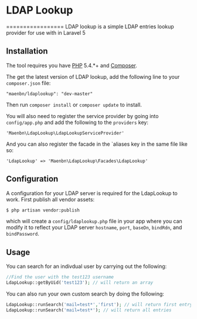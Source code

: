 # LDAP Lookup
=================
LDAP lookup is a simple LDAP entries lookup provider for use with in Laravel 5

## Installation

The tool requires you have [PHP](https://php.net) 5.4.*+ and [Composer](https://getcomposer.org).

The get the latest version of LDAP lookup, add the following line to your `composer.json` file:
```
"maenbn/ldaplookup": "dev-master"
```

Then run `composer install` or `composer update` to install.

You will also need to register the service provider by going into `config/app.php` and add the following to the `providers` key:
```
'Maenbn\LdapLookup\LdapLookupServiceProvider'
```
And you can also register the facade in the `aliases key in the same file like so:

```
'LdapLookup' => 'Maenbn\LdapLookup\Facades\LdapLookup'
```

## Configuration

A configuration for your LDAP server is required for the LdapLookup to work. First publish all vendor assets:

```bash
$ php artisan vendor:publish
```
which will create a `config/ldaplookup.php` file in your app where you can modify it to reflect your LDAP server `hostname`, `port`, `baseDn`, `bindRdn`, and `bindPassword`.

## Usage

You can search for an indivdual user by carrying out the following:
```php
//Find the user with the test123 username
LdapLookup::getByUid('test123'); // will return an array
```
You can also run your own custom search by doing the following:
```php
LdapLookup::runSearch('mail=test*','first'); // will return first entry
LdapLookup::runSearch('mail=test*'); // will return all entries
```
